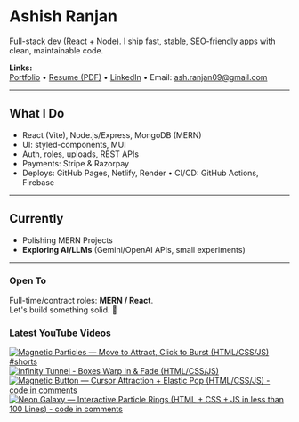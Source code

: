 # Ashish Ranjan

Full-stack dev (React + Node). I ship fast, stable, SEO-friendly apps with clean, maintainable code.

**Links:**  
[Portfolio](https://www.ashishranjan.net) • 
[Resume (PDF)](https://github.com/a2rp/resume/releases/latest/download/Ashish_Ranjan_Resume.pdf) • 
[LinkedIn](https://www.linkedin.com/in/aashishranjan/) • 
Email: ash.ranjan09@gmail.com

---

## What I Do
- React (Vite), Node.js/Express, MongoDB (MERN)
- UI: styled-components, MUI
- Auth, roles, uploads, REST APIs
- Payments: Stripe & Razorpay
- Deploys: GitHub Pages, Netlify, Render • CI/CD: GitHub Actions, Firebase

---

## Currently
- Polishing MERN Projects
- **Exploring AI/LLMs** (Gemini/OpenAI APIs, small experiments)

---

### Open To
Full-time/contract roles: **MERN / React**.  
Let's build something solid. 🚀

### Latest YouTube Videos
<p align="left">

<!-- BEGIN YOUTUBE-CARDS -->
[![Magnetic Particles — Move to Attract, Click to Burst (HTML/CSS/JS) #shorts](https://ytcards.demolab.com/?id=917eX3Seov0&title=Magnetic+Particles+%E2%80%94+Move+to+Attract%2C+Click+to+Burst+%28HTML%2FCSS%2FJS%29+%23shorts&lang=en&timestamp=1760910808&background_color=%230d1117&title_color=%23ffffff&stats_color=%23b3b3b3&max_title_lines=2&width=360&border_radius=10 "Magnetic Particles — Move to Attract, Click to Burst (HTML/CSS/JS) #shorts")](https://www.youtube.com/shorts/917eX3Seov0)
[![Infinity Tunnel - Boxes Warp In & Fade (HTML/CSS/JS)](https://ytcards.demolab.com/?id=2lQbjd_15_U&title=Infinity+Tunnel+-+Boxes+Warp+In+%26+Fade+%28HTML%2FCSS%2FJS%29&lang=en&timestamp=1760908927&background_color=%230d1117&title_color=%23ffffff&stats_color=%23b3b3b3&max_title_lines=2&width=360&border_radius=10 "Infinity Tunnel - Boxes Warp In & Fade (HTML/CSS/JS)")](https://www.youtube.com/shorts/2lQbjd_15_U)
[![Magnetic Button — Cursor Attraction + Elastic Pop (HTML/CSS/JS) - code in comments](https://ytcards.demolab.com/?id=ZT1fo92-57M&title=Magnetic+Button+%E2%80%94+Cursor+Attraction+%2B+Elastic+Pop+%28HTML%2FCSS%2FJS%29+-+code+in+comments&lang=en&timestamp=1760903978&background_color=%230d1117&title_color=%23ffffff&stats_color=%23b3b3b3&max_title_lines=2&width=360&border_radius=10 "Magnetic Button — Cursor Attraction + Elastic Pop (HTML/CSS/JS) - code in comments")](https://www.youtube.com/shorts/ZT1fo92-57M)
[![Neon Galaxy — Interactive Particle Rings (HTML + CSS + JS in less than 100 Lines) - code in comments](https://ytcards.demolab.com/?id=Pht83xBN4eQ&title=Neon+Galaxy+%E2%80%94+Interactive+Particle+Rings+%28HTML+%2B+CSS+%2B+JS+in+less+than+100+Lines%29+-+code+in+comments&lang=en&timestamp=1760902092&background_color=%230d1117&title_color=%23ffffff&stats_color=%23b3b3b3&max_title_lines=2&width=360&border_radius=10 "Neon Galaxy — Interactive Particle Rings (HTML + CSS + JS in less than 100 Lines) - code in comments")](https://www.youtube.com/shorts/Pht83xBN4eQ)
<!-- END YOUTUBE-CARDS -->

</p>
